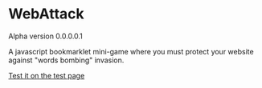 WebAttack
=========

Alpha version 0.0.0.0.1

A javascript bookmarklet mini-game where you must protect your website against "words bombing" invasion.

[Test it on the test page](bookmarklet.html)
